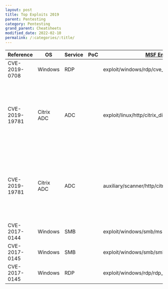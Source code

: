 ```yaml
---
layout: post
title: Top Exploits 2019  
parent: Pentesting
category: Pentesting
grand_parent: Cheatsheets
modified_date: 2022-02-10
permalink: /:categories/:title/
---
```


<table class="sortable">
<col width="20%">
<col width="80%">
<thead>
<tr>
<th>Reference</th>
<th>OS</th>
<th>Service</th>
<th>PoC</th>
<th><a href="https://github.com/rapid7/metasploit-framework/tree/master/modules/exploits">MSF Embedded</a></th>
<th>Nickname</th>
<th>MISC</th>
</tr>
</thead>
<tbody>
<tr>
	<td>CVE-2019-0708</td>
	<td>Windows</td>
	<td>RDP</td>
    <td></td>
	<td>exploit/windows/rdp/cve_2019_0708_bluekeep_rce</td>
	<td>BlueKeep</td>
    <td></td>
</tr>
<tr>
	<td>CVE-2019-19781</td>
	<td>Citrix ADC</td>
	<td>ADC</td>
	<td></td>
	<td>exploit/linux/http/citrix_dir_traversal_rce</td>
	<td></td>
    <td>Version: 10.5, 11.1, 12.0, 12.1, and 13.0, to execute an arbitrary command payload.</td>
</tr>
<tr>
	<td>CVE-2019-19781</td>
	<td>Citrix ADC</td>
	<td>ADC</td>
	<td></td>
	<td>auxiliary/scanner/http/citrix_dir_traversal</td>
	<td></td>
    <td>Version: 10.5, 11.1, 12.0, 12.1, and 13.0, to execute an arbitrary command payload.</td>
</tr>
<tr>
	<td>CVE-2017-0144</td>
	<td>Windows</td>
	<td>SMB</td>
	<td></td>
	<td>exploit/windows/smb/ms17_010_eternalblue</td>
	<td>EternalBlue</td>
    <td></td>
</tr>
<tr>
	<td>CVE-2017-0145</td>
	<td>Windows</td>
	<td>SMB</td>
    <td></td>
	<td>exploit/windows/smb/smb_doublepulsar_rce</td>
	<td>DoublePulsar</td>
    <td></td>
</tr>
<tr>
	<td>CVE-2017-0145</td>
	<td>Windows</td>
	<td>RDP</td>
    <td></td>
	<td>exploit/windows/rdp/rdp_doublepulsar_rce</td>
	<td>DoublePulsar</td>
    <td></td>
</tr>
</tbody>

</table>
<link href="/sortable.css" rel="stylesheet" />
<script src="/sortable.js"></script>